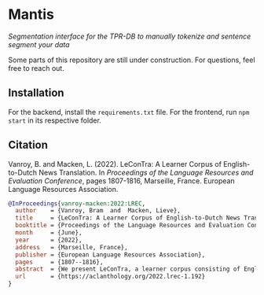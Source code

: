 # Mantis
*Segmentation interface for the TPR-DB to manually tokenize and sentence segment your data*

Some parts of this repository are still under construction. For questions, feel free to reach out.

## Installation

For the backend, install the `requirements.txt` file. For the frontend, run `npm start` in its respective folder.


## Citation

Vanroy, B. and Macken, L. (2022). LeConTra: A Learner Corpus of English-to-Dutch News Translation. In *Proceedings of the Language Resources and Evaluation Conference*, pages 1807-1816, Marseille, France. European Language Resources Association.

```bibtex
@InProceedings{vanroy-macken:2022:LREC,
  author    = {Vanroy, Bram  and  Macken, Lieve},
  title     = {LeConTra: A Learner Corpus of English-to-Dutch News Translation},
  booktitle = {Proceedings of the Language Resources and Evaluation Conference},
  month     = {June},
  year      = {2022},
  address   = {Marseille, France},
  publisher = {European Language Resources Association},
  pages     = {1807--1816},
  abstract  = {We present LeConTra, a learner corpus consisting of English-to-Dutch news translations enriched with translation process data. Three students of a Master's programme in Translation were asked to translate 50 different English journalistic texts of approximately 250 tokens each. Because we also collected translation process data in the form of keystroke logging, our dataset can be used as part of different research strands such as translation process research, learner corpus research, and corpus-based translation studies. Reference translations, without process data, are also included. The data has been manually segmented and tokenized, and manually aligned at both segment and word level, leading to a high-quality corpus with token-level process data. The data is freely accessible via the Translation Process Research DataBase, which emphasises our commitment of distributing our dataset. The tool that was built for manual sentence segmentation and tokenization, Mantis, is also available as an open-source aid for data processing.},
  url       = {https://aclanthology.org/2022.lrec-1.192}
}

